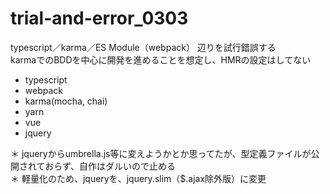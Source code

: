 # trial-and-error_0303

typescript／karma／ES Module（webpack） 辺りを試行錯誤する  
karmaでのBDDを中心に開発を進めることを想定し、HMRの設定はしてない  
- typescript
- webpack
- karma(mocha, chai)
- yarn
- vue
- jquery  

＊ jqueryからumbrella.js等に変えようかとか思ってたが、型定義ファイルが公開されておらず、自作はダルいので止める  
＊ 軽量化のため、jqueryを、jquery.slim（$.ajax除外版）に変更
